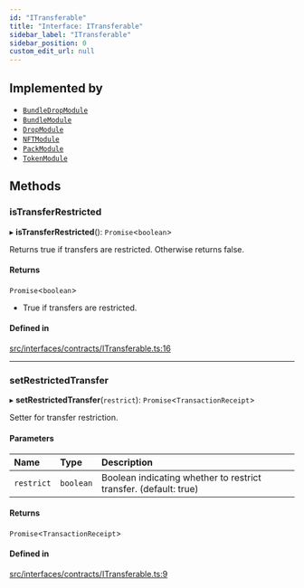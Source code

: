 ```yaml
---
id: "ITransferable"
title: "Interface: ITransferable"
sidebar_label: "ITransferable"
sidebar_position: 0
custom_edit_url: null
---
```


## Implemented by

- [`BundleDropModule`](../classes/BundleDropModule)
- [`BundleModule`](../classes/BundleModule)
- [`DropModule`](../classes/DropModule)
- [`NFTModule`](../classes/NFTModule)
- [`PackModule`](../classes/PackModule)
- [`TokenModule`](../classes/TokenModule)

## Methods

### isTransferRestricted

▸ **isTransferRestricted**(): `Promise`<`boolean`\>

Returns true if transfers are restricted. Otherwise returns false.

#### Returns

`Promise`<`boolean`\>

- True if transfers are restricted.

#### Defined in

[src/interfaces/contracts/ITransferable.ts:16](https://github.com/PrasoonPratham/nftlabs-sdk-ts/blob/bd3e5c6/src/interfaces/contracts/ITransferable.ts#L16)

___

### setRestrictedTransfer

▸ **setRestrictedTransfer**(`restrict`): `Promise`<`TransactionReceipt`\>

Setter for transfer restriction.

#### Parameters

| Name | Type | Description |
| :------ | :------ | :------ |
| `restrict` | `boolean` | Boolean indicating whether to restrict transfer. (default: true) |

#### Returns

`Promise`<`TransactionReceipt`\>

#### Defined in

[src/interfaces/contracts/ITransferable.ts:9](https://github.com/PrasoonPratham/nftlabs-sdk-ts/blob/bd3e5c6/src/interfaces/contracts/ITransferable.ts#L9)
